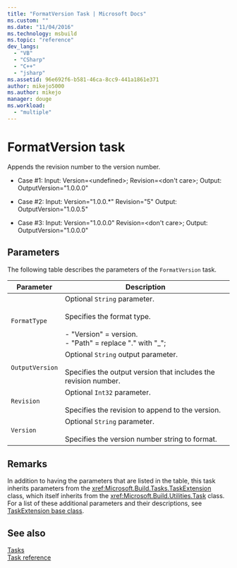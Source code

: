 ```yaml
---
title: "FormatVersion Task | Microsoft Docs"
ms.custom: ""
ms.date: "11/04/2016"
ms.technology: msbuild
ms.topic: "reference"
dev_langs: 
  - "VB"
  - "CSharp"
  - "C++"
  - "jsharp"
ms.assetid: 96e692f6-b581-46ca-8cc9-441a1861e371
author: mikejo5000
ms.author: mikejo
manager: douge
ms.workload: 
  - "multiple"
---
```

# FormatVersion task
Appends the revision number to the version number.  
  
-   Case #1: Input: Version=\<undefined>;  Revision=\<don't care>;   Output: OutputVersion="1.0.0.0"  
  
-   Case #2: Input: Version="1.0.0.*"  Revision="5"  Output: OutputVersion="1.0.0.5"  
  
-   Case #3: Input: Version="1.0.0.0"  Revision=\<don't care>;  Output: OutputVersion="1.0.0.0"  
  
## Parameters  
 The following table describes the parameters of the `FormatVersion` task.  
  
|Parameter|Description|  
|---------------|-----------------|  
|`FormatType`|Optional `String` parameter.<br /><br /> Specifies the format type.<br /><br /> -   "Version" = version.<br />-   "Path" = replace "." with "_";|  
|`OutputVersion`|Optional `String` output parameter.<br /><br /> Specifies the output version that includes the revision number.|  
|`Revision`|Optional `Int32` parameter.<br /><br /> Specifies the revision to append to the version.|  
|`Version`|Optional `String` parameter.<br /><br /> Specifies the version number string to format.|  
  
## Remarks  
 In addition to having the parameters that are listed in the table, this task inherits parameters from the <xref:Microsoft.Build.Tasks.TaskExtension> class, which itself inherits from the <xref:Microsoft.Build.Utilities.Task> class. For a list of these additional parameters and their descriptions, see [TaskExtension base class](../msbuild/taskextension-base-class.md).  
  
## See also  
 [Tasks](../msbuild/msbuild-tasks.md)   
 [Task reference](../msbuild/msbuild-task-reference.md)